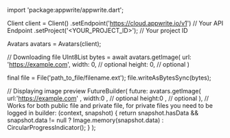 import 'package:appwrite/appwrite.dart';

Client client = Client()
    .setEndpoint('https://cloud.appwrite.io/v1') // Your API Endpoint
    .setProject('&lt;YOUR_PROJECT_ID&gt;'); // Your project ID

Avatars avatars = Avatars(client);

// Downloading file
UInt8List bytes = await avatars.getImage(
    url: 'https://example.com',
    width: 0, // optional
    height: 0, // optional
)

final file = File('path_to_file/filename.ext');
file.writeAsBytesSync(bytes);

// Displaying image preview
FutureBuilder(
    future: avatars.getImage(
    url:'https://example.com' ,
    width:0 , // optional
    height:0 , // optional
), // Works for both public file and private file, for private files you need to be logged in
    builder: (context, snapshot) {
      return snapshot.hasData && snapshot.data != null
          ? Image.memory(snapshot.data)
          : CircularProgressIndicator();
    }
);
